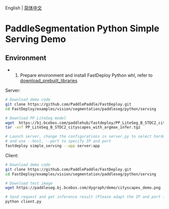 English | [简体中文](README_CN.md)

# PaddleSegmentation Python Simple Serving Demo


## Environment

- 1. Prepare environment and install FastDeploy Python whl, refer to [download_prebuilt_libraries](https://github.com/PaddlePaddle/FastDeploy/blob/develop/docs/en/build_and_install#install-prebuilt-fastdeploy)

Server:
```bash
# Download demo code
git clone https://github.com/PaddlePaddle/FastDeploy.git
cd FastDeploy/examples/vision/segmentation/paddleseg/python/serving

# Download PP_LiteSeg model
wget  https://bj.bcebos.com/paddlehub/fastdeploy/PP_LiteSeg_B_STDC2_cityscapes_with_argmax_infer.tgz
tar -xvf PP_LiteSeg_B_STDC2_cityscapes_with_argmax_infer.tgz

# Launch server, change the configurations in server.py to select hardware, backend, etc.
# and use --host, --port to specify IP and port
fastdeploy simple_serving --app server:app
```

Client:
```bash
# Download demo code
git clone https://github.com/PaddlePaddle/FastDeploy.git
cd FastDeploy/examples/vision/segmentation/paddleseg/python/serving

# Download test image
wget https://paddleseg.bj.bcebos.com/dygraph/demo/cityscapes_demo.png

# Send request and get inference result (Please adapt the IP and port if necessary)
python client.py
```
